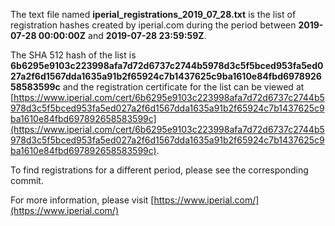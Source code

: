 The text file named **iperial_registrations_2019_07_28.txt** is the list of registration hashes created by iperial.com during the period between **2019-07-28 00:00:00Z** and **2019-07-28 23:59:59Z**.

The SHA 512 hash of the list is **6b6295e9103c223998afa7d72d6737c2744b5978d3c5f5bced953fa5ed027a2f6d1567dda1635a91b2f65924c7b1437625c9ba1610e84fbd697892658583599c** and the registration certificate for the list can be viewed at [https://www.iperial.com/cert/6b6295e9103c223998afa7d72d6737c2744b5978d3c5f5bced953fa5ed027a2f6d1567dda1635a91b2f65924c7b1437625c9ba1610e84fbd697892658583599c](https://www.iperial.com/cert/6b6295e9103c223998afa7d72d6737c2744b5978d3c5f5bced953fa5ed027a2f6d1567dda1635a91b2f65924c7b1437625c9ba1610e84fbd697892658583599c).

To find registrations for a different period, please see the corresponding commit.

For more information, please visit [https://www.iperial.com/](https://www.iperial.com/)
